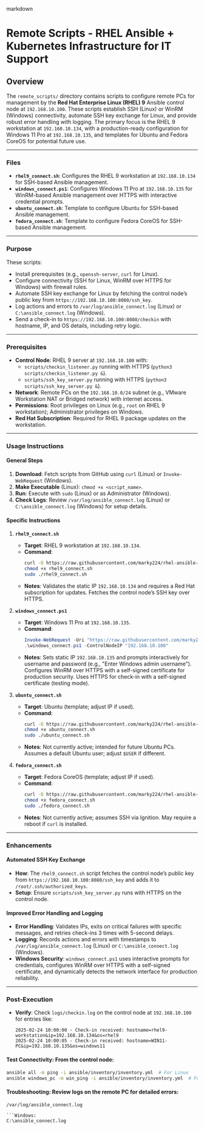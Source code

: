 markdown

# Remote Scripts - RHEL Ansible + Kubernetes Infrastructure for IT Support

## Overview
The `remote_scripts/` directory contains scripts to configure remote PCs for management by the **Red Hat Enterprise Linux (RHEL) 9** Ansible control node at `192.168.10.100`. These scripts establish SSH (Linux) or WinRM (Windows) connectivity, automate SSH key exchange for Linux, and provide robust error handling with logging. The primary focus is the RHEL 9 workstation at `192.168.10.134`, with a production-ready configuration for Windows 11 Pro at `192.168.10.135`, and templates for Ubuntu and Fedora CoreOS for potential future use.

---

### Files

- **`rhel9_connect.sh`**: Configures the RHEL 9 workstation at `192.168.10.134` for SSH-based Ansible management.
- **`windows_connect.ps1`**: Configures Windows 11 Pro at `192.168.10.135` for WinRM-based Ansible management over HTTPS with interactive credential prompts.
- **`ubuntu_connect.sh`**: Template to configure Ubuntu for SSH-based Ansible management.
- **`fedora_connect.sh`**: Template to configure Fedora CoreOS for SSH-based Ansible management.

---

### Purpose
These scripts:
- Install prerequisites (e.g., `openssh-server`, `curl` for Linux).
- Configure connectivity (SSH for Linux, WinRM over HTTPS for Windows) with firewall rules.
- Automate SSH key exchange for Linux by fetching the control node’s public key from `https://192.168.10.100:8080/ssh_key`.
- Log actions and errors to `/var/log/ansible_connect.log` (Linux) or `C:\ansible_connect.log` (Windows).
- Send a check-in to `https://192.168.10.100:8080/checkin` with hostname, IP, and OS details, including retry logic.

---

### Prerequisites
- **Control Node**: RHEL 9 server at `192.168.10.100` with:
  - `scripts/checkin_listener.py` running with HTTPS (`python3 scripts/checkin_listener.py &`).
  - `scripts/ssh_key_server.py` running with HTTPS (`python3 scripts/ssh_key_server.py &`).
- **Network**: Remote PCs on the `192.168.10.0/24` subnet (e.g., VMware Workstation NAT or Bridged network) with internet access.
- **Permissions**: Root privileges on Linux (e.g., `root` on RHEL 9 workstation); Administrator privileges on Windows.
- **Red Hat Subscription**: Required for RHEL 9 package updates on the workstation.

---

### Usage Instructions

#### General Steps
1. **Download**: Fetch scripts from GitHub using `curl` (Linux) or `Invoke-WebRequest` (Windows).
2. **Make Executable** (Linux): `chmod +x <script_name>`.
3. **Run**: Execute with `sudo` (Linux) or as Administrator (Windows).
4. **Check Logs**: Review `/var/log/ansible_connect.log` (Linux) or `C:\ansible_connect.log` (Windows) for setup details.

#### Specific Instructions

1. **`rhel9_connect.sh`**
   - **Target**: RHEL 9 workstation at `192.168.10.134`.
   - **Command**:
     ```bash
     curl -O https://raw.githubusercontent.com/marky224/rhel-ansible-k8s-it-support/main/remote_scripts/rhel9_connect.sh
     chmod +x rhel9_connect.sh
     sudo ./rhel9_connect.sh
     ```
   - **Notes**: Validates the static IP `192.168.10.134` and requires a Red Hat subscription for updates. Fetches the control node’s SSH key over HTTPS.

2. **`windows_connect.ps1`**
   - **Target**: Windows 11 Pro at `192.168.10.135`.
   - **Command**:
     ```powershell
     Invoke-WebRequest -Uri "https://raw.githubusercontent.com/marky224/rhel-ansible-k8s-it-support/main/remote_scripts/windows_connect.ps1" -OutFile "windows_connect.ps1"
     .\windows_connect.ps1 -ControlNodeIP "192.168.10.100"
     ```
   - **Notes**: Sets static IP `192.168.10.135` and prompts interactively for username and password (e.g., "Enter Windows admin username"). Configures WinRM over HTTPS with a self-signed certificate for production security. Uses HTTPS for check-in with a self-signed certificate (testing mode).

3. **`ubuntu_connect.sh`**
   - **Target**: Ubuntu (template; adjust IP if used).
   - **Command**:
     ```bash
     curl -O https://raw.githubusercontent.com/marky224/rhel-ansible-k8s-it-support/main/remote_scripts/ubuntu_connect.sh
     chmod +x ubuntu_connect.sh
     sudo ./ubuntu_connect.sh
     ```
   - **Notes**: Not currently active; intended for future Ubuntu PCs. Assumes a default Ubuntu user; adjust `$USER` if different.

4. **`fedora_connect.sh`**
   - **Target**: Fedora CoreOS (template; adjust IP if used).
   - **Command**:
     ```bash
     curl -O https://raw.githubusercontent.com/marky224/rhel-ansible-k8s-it-support/main/remote_scripts/fedora_connect.sh
     chmod +x fedora_connect.sh
     sudo ./fedora_connect.sh
     ```
   - **Notes**: Not currently active; assumes SSH via Ignition. May require a reboot if `curl` is installed.

---

### Enhancements

#### Automated SSH Key Exchange
- **How**: The `rhel9_connect.sh` script fetches the control node’s public key from `https://192.168.10.100:8080/ssh_key` and adds it to `/root/.ssh/authorized_keys`.
- **Setup**: Ensure `scripts/ssh_key_server.py` runs with HTTPS on the control node.

#### Improved Error Handling and Logging
- **Error Handling**: Validates IPs, exits on critical failures with specific messages, and retries check-ins 3 times with 5-second delays.
- **Logging**: Records actions and errors with timestamps to `/var/log/ansible_connect.log` (Linux) or `C:\ansible_connect.log` (Windows).
- **Windows Security**: `windows_connect.ps1` uses interactive prompts for credentials, configures WinRM over HTTPS with a self-signed certificate, and dynamically detects the network interface for production reliability.

---

### Post-Execution

- **Verify**: Check `logs/checkin.log` on the control node at `192.168.10.100` for entries like:
  ```plaintext
  2025-02-24 10:00:00 - Check-in received: hostname=rhel9-workstation&ip=192.168.10.134&os=rhel9
  2025-02-24 10:00:05 - Check-in received: hostname=WIN11-PC&ip=192.168.10.135&os=windows11
  ```
#### Test Connectivity: From the control node:
  ```bash
  ansible all -m ping -i ansible/inventory/inventory.yml  # For Linux
  ansible windows_pc -m win_ping -i ansible/inventory/inventory.yml  # For Windows
  ```
#### Troubleshooting: Review logs on the remote PC for detailed errors:
  ```Linux:
  /var/log/ansible_connect.log

  ```Windows:
  C:\ansible_connect.log

